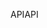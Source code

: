<span data-ttu-id="18405-101">API</span><span class="sxs-lookup"><span data-stu-id="18405-101">API</span></span>